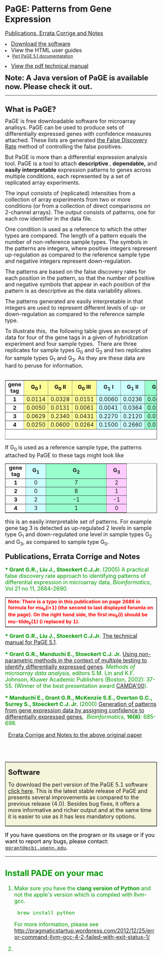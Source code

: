 PaGE: Patterns from Gene Expression
===================================

<a NAME="publications1"></a><font size=+1><a href="#publications2">Publications,
Errata Corrige and Notes</a></font></li>

<li>
<a NAME="software1"></a><font size=+1><a href="#software2">Download the software</a></font></li>

<li><font size=+1>View the HTML user guides</font>
<ul><li><a href="http://www.cbil.upenn.edu/PaGE/doc/perl/PaGE_5.1_documentation.html">Perl PaGE 5.1 documentatation</a>
</ul>

<li><font size=+1><a href="http://www.cbil.upenn.edu/PaGE/doc/PaGE_documentation_technical_manual.pdf">View the pdf technical manual</a></font>


</ul>

<font size=+2><b>Note: A Java version of PaGE is available now. Please check it out.</b></font>

<hr WIDTH="100%">
<br><a NAME="what2"><font size=+2><b>What is PaGE?</b></font>
<p><font size=+1>PaGE is free downloadable software
for microarray analisys.  PaGE
can be used to produce sets of differentially expressed genes with confidence measures attached.
These lists are generated <a href="http://www.cbil.upenn.edu/PaGE/fdr.html">the False Discovery Rate</a> method of controlling the
false positives.

<p><font size=+1>But PaGE is more than a differential expression analysis tool.
PaGE is a tool to attach <b>descriptive </b>, <b>dependable,</b>
and <b>easily interpretable</b> expression patterns to genes across multiple
conditions, each represented by a set of replicated array experiments.

<p><font size=+1>The input consists of (replicated) intensities from a
collection of array experiments from two or more conditions (or from
a collection of direct comparisons on 2-channel arrays).
The output consists of patterns, one for each row
identifier in the data file.

<p>One condition is used as a reference to which the other types are compared.
The length of a pattern equals the
number of non-reference sample types. The symbols in the patterns are integers,
where positive integers represent up-regulation as compared to the reference
sample type and negative integers represent down-regulation.

<p>The patterns are based on the false discovery rates for each position
in the pattern, so that the number
of positive and negative symbols that appear in each position of the pattern
is as descriptive as the data variability allows.</font>

<p>The patterns generated are easily interpretable
in that integers are used to represent different levels of up- or
down-regulation as compared to the reference sample type.

<p> To illustrate this,&nbsp; the following table gives an excerpt of
data for four of the gene tags in a given of hybridization experiment
and four sample types.&nbsp; There are three replicates for sample types
G<sub>0</sub> and G<sub>2</sub> and two replicates for sample types G<sub>1</sub>
and G<sub>3</sub>. As they are these data are hard to peruse for information.</font>
<br>&nbsp;
<table BORDER COLS=11 WIDTH="75%" BGCOLOR="#FFFFFF" NOSAVE >
<tr NOSAVE>
<td NOSAVE>
<center><b><font size=+1>gene tag</font></b></center>
</td>

<td BGCOLOR="#FFFF99" NOSAVE>
<center><b><font color="#000000"><font size=+1>G<sub>0</sub> I</font></font></b></center>
</td>

<td BGCOLOR="#FFFF99" NOSAVE>
<center><b><font color="#000000"><font size=+1>G<sub>0</sub> II</font></font></b></center>
</td>

<td BGCOLOR="#FFFF99" NOSAVE>
<center><b><font color="#000000"><font size=+1>G<sub>0</sub> III</font></font></b></center>
</td>

<td BGCOLOR="#CCFFFF" NOSAVE>
<center><b><font size=+1>G<sub>1</sub> I</font></b></center>
</td>

<td BGCOLOR="#CCFFFF" NOSAVE>
<center><b><font size=+1>G<sub>1</sub> II</font></b></center>
</td>

<td BGCOLOR="#99FFCC" NOSAVE>
<center><b><font size=+1>G<sub>2 </sub>I</font></b></center>
</td>

<td BGCOLOR="#99FFCC" NOSAVE>
<center><b><font size=+1>G<sub>2</sub> II</font></b></center>
</td>

<td BGCOLOR="#99FFCC" NOSAVE>
<center><b><font size=+1>G<sub>2</sub> III</font></b></center>
</td>

<td BGCOLOR="#FFCCFF" NOSAVE>
<center><b><font size=+1>G<sub>3</sub> I</font></b></center>
</td>

<td BGCOLOR="#FFCCFF" NOSAVE>
<center><b><font size=+1>G<sub>3</sub> II</font></b></center>
</td>
</tr>

<tr>
<td>
<center><b><font size=+1>1</font></b></center>
</td>

<td BGCOLOR="#FFFF99" NOSAVE>
<center><font size=+1>0.0114</font></center>
</td>

<td BGCOLOR="#FFFF99" NOSAVE>
<center><font size=+1>0.0328</font></center>
</td>

<td BGCOLOR="#FFFF99" NOSAVE>
<center><font size=+1>0.0151</font></center>
</td>

<td BGCOLOR="#CCFFFF" NOSAVE>
<center><font size=+1>0.0060</font></center>
</td>

<td BGCOLOR="#CCFFFF" NOSAVE>
<center><font size=+1>0.0236</font></center>
</td>

<td BGCOLOR="#99FFCC" NOSAVE>
<center><font size=+1>0.0436</font></center>
</td>

<td BGCOLOR="#99FFCC" NOSAVE>
<center><font size=+1>0.5640</font></center>
</td>

<td BGCOLOR="#99FFCC" NOSAVE>
<center><font size=+1>0.8920</font></center>
</td>

<td BGCOLOR="#FFCCFF" NOSAVE>
<center><font size=+1>0.0639</font></center>
</td>

<td BGCOLOR="#FFCCFF" NOSAVE>
<center><font size=+1>0.2490</font></center>
</td>
</tr>

<tr>
<td>
<center><b><font size=+1>2</font></b></center>
</td>

<td BGCOLOR="#FFFF99" NOSAVE>
<center><font size=+1>0.0050</font></center>
</td>

<td BGCOLOR="#FFFF99" NOSAVE>
<center><font size=+1>0.0131</font></center>
</td>

<td BGCOLOR="#FFFF99" NOSAVE>
<center><font size=+1>0.0061</font></center>
</td>

<td BGCOLOR="#CCFFFF" NOSAVE>
<center><font size=+1>0.0041</font></center>
</td>

<td BGCOLOR="#CCFFFF" NOSAVE>
<center><font size=+1>0.0364</font></center>
</td>

<td BGCOLOR="#99FFCC" NOSAVE>
<center><font size=+1>0.0296</font></center>
</td>

<td BGCOLOR="#99FFCC" NOSAVE>
<center><font size=+1>0.8830</font></center>
</td>

<td BGCOLOR="#99FFCC" NOSAVE>
<center><font size=+1>0.7000</font></center>
</td>

<td BGCOLOR="#FFCCFF" NOSAVE>
<center><font size=+1>0.0199</font></center>
</td>

<td BGCOLOR="#FFCCFF" NOSAVE>
<center><font size=+1>0.1050</font></center>
</td>
</tr>

<tr>
<td>
<center><b><font size=+1>3</font></b></center>
</td>

<td BGCOLOR="#FFFF99" NOSAVE>
<center><font size=+1>0.0629</font></center>
</td>

<td BGCOLOR="#FFFF99" NOSAVE>
<center><font size=+1>0.2340</font></center>
</td>

<td BGCOLOR="#FFFF99" NOSAVE>
<center><font size=+1>0.0431</font></center>
</td>

<td BGCOLOR="#CCFFFF" NOSAVE>
<center><font size=+1>0.2270</font></center>
</td>

<td BGCOLOR="#CCFFFF" NOSAVE>
<center><font size=+1>0.2120</font></center>
</td>

<td BGCOLOR="#99FFCC" NOSAVE>
<center><font size=+1>0.0105</font></center>
</td>

<td BGCOLOR="#99FFCC" NOSAVE>
<center><font size=+1>0.1400</font></center>
</td>

<td BGCOLOR="#99FFCC" NOSAVE>
<center><font size=+1>0.0243</font></center>
</td>

<td BGCOLOR="#FFCCFF" NOSAVE>
<center><font size=+1>0.0117</font></center>
</td>

<td BGCOLOR="#FFCCFF" NOSAVE>
<center><font size=+1>0.0907</font></center>
</td>
</tr>

<tr NOSAVE>
<td>
<center><b><font size=+1>4</font></b></center>
</td>

<td BGCOLOR="#FFFF99" NOSAVE>
<center><font size=+1>0.0250</font></center>
</td>

<td BGCOLOR="#FFFF99" NOSAVE>
<center><font size=+1>0.0600</font></center>
</td>

<td BGCOLOR="#FFFF99" NOSAVE>
<center><font size=+1>0.0264</font></center>
</td>

<td BGCOLOR="#CCFFFF" NOSAVE>
<center><font size=+1>0.1500</font></center>
</td>

<td BGCOLOR="#CCFFFF" NOSAVE>
<center><font size=+1>0.2660</font></center>
</td>

<td BGCOLOR="#99FFCC" NOSAVE>
<center><font size=+1>0.0134</font></center>
</td>

<td BGCOLOR="#99FFCC" NOSAVE>
<center><font size=+1>0.1860</font></center>
</td>

<td BGCOLOR="#99FFCC" NOSAVE>
<center><font size=+1>0.0851</font></center>
</td>

<td BGCOLOR="#FFCCFF" NOSAVE>
<center><font size=+1>0.0172</font></center>
</td>

<td BGCOLOR="#FFCCFF" NOSAVE>
<center><font size=+1>0.0112</font></center>
</td>
</tr>

<caption ALIGN=BOTTOM>&nbsp;</caption>
</table>
<font size=+1>If G<sub>0 </sub>is used as a reference sample type, the
patterns attached by PaGE to these tags might look like</font>
<center><table BORDER COLS=4 NOSAVE >
<tr NOSAVE>
<td WIDTH="50" NOSAVE>
<center><b><font size=+1>gene tag</font></b></center>
</td>

<td WIDTH="50" BGCOLOR="#CCFFFF" NOSAVE>
<center><b><font size=+1>G<sub>1</sub></font></b></center>
</td>

<td WIDTH="50" BGCOLOR="#99FFCC" NOSAVE>
<center><b><font size=+1>G<sub>2</sub></font></b></center>
</td>

<td WIDTH="50" BGCOLOR="#FFCCFF" NOSAVE>
<center><b><font size=+1>G<sub>3</sub></font></b></center>
</td>
</tr>

<tr>
<td>
<center><b><font size=+1>1</font></b></center>
</td>

<td BGCOLOR="#CCFFFF" NOSAVE>
<center><font size=+1>0</font></center>
</td>

<td BGCOLOR="#99FFCC" NOSAVE>
<center><font size=+1>7</font></center>
</td>

<td BGCOLOR="#FFCCFF" NOSAVE>
<center><font size=+1>2</font></center>
</td>
</tr>

<tr>
<td>
<center><b><font size=+1>2</font></b></center>
</td>

<td BGCOLOR="#CCFFFF" NOSAVE>
<center><font size=+1>0</font></center>
</td>

<td BGCOLOR="#99FFCC" NOSAVE>
<center><font size=+1>8</font></center>
</td>

<td BGCOLOR="#FFCCFF" NOSAVE>
<center><font size=+1>1</font></center>
</td>
</tr>

<tr NOSAVE>
<td>
<center><b><font size=+1>3</font></b></center>
</td>

<td BGCOLOR="#CCFFFF" NOSAVE>
<center><font size=+1>2</font></center>
</td>

<td WIDTH="50%" BGCOLOR="#99FFCC" NOSAVE>
<center><font size=+1>-1</font></center>
</td>

<td BGCOLOR="#FFCCFF" NOSAVE>
<center><font size=+1>-1</font></center>
</td>
</tr>

<tr NOSAVE>
<td>
<center><b><font size=+1>4</font></b></center>
</td>

<td BGCOLOR="#CCFFFF" NOSAVE>
<center><font size=+1>3</font></center>
</td>

<td BGCOLOR="#99FFCC" NOSAVE>
<center><font size=+1>1</font></center>
</td>

<td ALIGN=CENTER VALIGN=CENTER WIDTH="50" BGCOLOR="#FFCCFF" NOSAVE>
<center><font size=+1>0</font></center>
</td>
</tr>
</table></center>

<p><font size=+1>this is an easily interpretable set of patterns. For example
gene tag 3 is detected as up-regulated 2 levels in sample type G<sub>1</sub>
and down-regulated one level in sample types G<sub>2</sub> and G<sub>3</sub>,
as compared to sample type G<sub>0</sub>.</font>

<p><a NAME="publications2"><font size=+2><b>Publications, Errata Corrige and Notes</b></font>

<p><font color="#009900"><font size=+1><b>* Grant G.R., Liu J., Stoeckert C.J.Jr.</b> (2005) A practical false discovery rate approach to identifying patterns of differential expression in microarray data, <i>Bioinformatics</i>, Vol 21 no 11, 2684-2690.</font>

<p>
<table border=1><tr><td><font color=red><b>Note: There is a typo in this publication on page 2686 in formula for mu<sub>k</sub>(i+1) (the second to last displayed forumla on the page).  On the right hand side, the first mu<sub>k</sub>(i) should be  mu-tilde<sub>k</sub>(1) (i replaced by 1).</font></b></td></tr></table>

<p><font color="#009900"><font size=+1><b>* Grant G.R., Liu J., Stoeckert C.J.Jr.</b>  <a href="http://www.cbil.upenn.edu/PaGE/doc/PaGE_documentation_technical_manual.pdf">The technical manual for PaGE 5.1</a>.</font>

<p><font color="#009900"><font size=+1><b>* Grant G.R., Manduchi E., Stoeckert C.J. Jr.</b>  <A HREF="http://www.cbil.upenn.edu/PaGE/camda.pdf">Using non-parametric methods in the context of multiple testing to identify differentially expressed genes</A>. <i>Methods of microarray data analysis</i>, editors
S.M. Lin and K.F. Johnson, Kluwer Academic Publishers (Boston, 2002):
37-55. (Winner of the best presentation award <A
HREF=http://www.bioinformatics.duke.edu/camda>CAMDA'00</A>).

<p><font color="#009900"><font size=+1><b>* Manduchi E., Grant G.R., McKenzie
S.E., Overton G.C., Surrey S., Stoeckert C.J. Jr.</b> (2000) <A HREF="http://bioinformatics.oupjournals.org/cgi/reprint/16/8/685">Generation
of patterns from gene expression data by assigning confidence to differentially
expressed genes</A>,&nbsp; <i>Bioinformatics</i>, <b>16(8)</b>: 685-698.</font></font>
<p>&nbsp;&nbsp;<font size=+1><a href="http://www.cbil.upenn.edu/PaGE/errata.html">Errata Corrige and Notes to the above original paper</a></font>



<font color=black>

<br>&nbsp;<br>

<table cellpadding=4 border>
<tr bgcolor=beige><td>
<p><a NAME="software2"><font size=+2><b>Software</b></font></p>
<p><font size=+1>To download the perl version of the PaGE 5.1 software <a href="http://www.cbil.upenn.edu/PaGE/licensedcode.html">click here</a>. This is the latest stable release of PaGE and presents several improvements as compared to the previous release (4.0).  Besides bug fixes, it offers a more informative and richer output and at the same time it is easier to use as it has less mandatory options.</p>
</td>
</tr>
</table>

If you have questions on the program or its usage or if you want to report any bugs, please contact: <tt><a href="mailto:ggrant@pcbi.upenn.edu">ggrant@pcbi.upenn.edu</a></tt>.</font>

-----

## Install PADE on your mac
1. Make sure you have the **clang version of Python** and not the apple's version which is compiled with llvm-gcc. 
		
		brew install python

	For more information, please see <http://pragmaticstartup.wordpress.com/2012/12/25/error-command-llvm-gcc-4-2-failed-with-exit-status-1/>

2. 